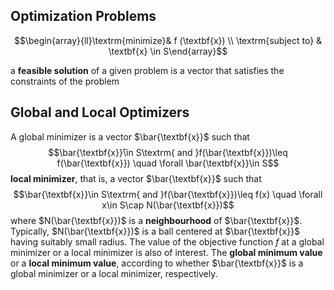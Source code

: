 ## Optimization Problems
$$\begin{array}{ll}\textrm{minimize}& f (\textbf{x}) \\ \textrm{subject to} & \textbf{x} \in S\end{array}$$

a **feasible solution** of a given problem is a vector that satisfies the constraints of the problem
## Global and Local Optimizers
A global minimizer is a vector $\bar{\textbf{x}}$ such that
$$\bar{\textbf{x}}̄\in S\textrm{ and }f(\bar{\textbf{x}})\leq f(\bar{\textbf{x}}) \quad \forall \bar{\textbf{x}}\in S$$
**local minimizer**, that is, a vector $\bar{\textbf{x}}$ such that 
$$\bar{\textbf{x}}\in S\textrm{ and }f(\bar{\textbf{x}})\leq f(x) \quad \forall x\in S\cap N(\bar{\textbf{x}})$$
where $N(\bar{\textbf{x}})$ is a **neighbourhood** of $\bar{\textbf{x}}$. Typically, $N(\bar{\textbf{x}})$ is a ball centered at $\bar{\textbf{x}}$ having suitably small radius.
The value of the objective function $f$ at a global minimizer or a local minimizer is also of interest. The **global minimum value** or a **local minimum value**, according to whether $\bar{\textbf{x}}$ is a global minimizer or a local minimizer, respectively.